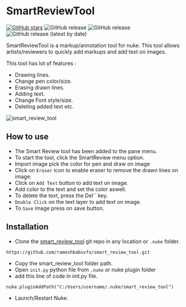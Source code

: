 # SmartReviewTool

[![GitHub stars](https://img.shields.io/github/stars/rameshbabuvfx/smart_review_tool)](https://github.com/rameshbabuvfx/smart_review_tool/stargazers) ![GitHub release](https://img.shields.io/badge/python-3.7+-green) ![GitHub release](https://img.shields.io/badge/python-2-green) ![GitHub release (latest by date)](https://img.shields.io/badge/nuke-11.0+-yellow)

SmartReviewTool is a markup/annotation tool for nuke. This tool allows artists/reviewers to quickly add markups and add text on images.

This tool has lot of features :

* Drawing lines.
* Change pen color/size.
* Erasing drawn lines.
* Adding text.
* Change Font style/size.
* Deleting added text etc.

![smart_review_tool](https://user-images.githubusercontent.com/73053972/138094526-6b44b660-5065-4c57-80d7-c1d34964606b.png)

## How to use

* The Smart Review tool has been added to the pane menu.
* To start the tool, click the SmartReview menu option.
* Import image pick the color for pen and draw on image
* Click on `Eraser` icon to enable eraser to remove the drawn lines on image.
* Click on `Add Text` button to add text on image.
* Add color to the text and set the color aswell.
* To delete the text, press the Del`` key.
* `Double Click` on the text layer to add text on image.
* To `Save` image press on save button.



## Installation

* Clone the [smart_review_tool](https://github.com/rameshbabuvfx/smart_review_tool.git) git repo in any location or `.nuke` folder.

```
https://github.com/rameshbabuvfx/smart_review_tool.git
```

* Copy the smart_review_tool folder path.
* Open `init.py` python file from `.nuke` or nuke plugin folder
* add this line of code in init.py file.

```
nuke.pluginAddPath("C:/Users/username/.nuke/smart_review_tool")
```

* Launch/Restart Nuke.



